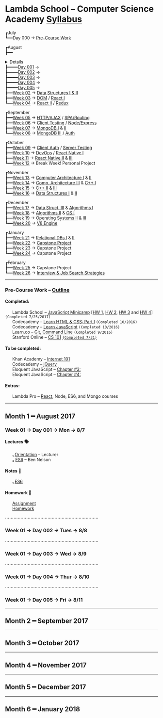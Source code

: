 # Lambda School – Computer Science Academy [Syllabus](https://github.com/LambdaSchool/LambdaCSA-Syllabus)
┏July  
┗━━Day 000 → [Pre-Course Work](#pre-course)

┏August  
┣━━<details>[Week 01](#week01) → [Basic / Advanced JS](https://github.com/LambdaSchool/LambdaCSA-Syllabus#project11)  </details>
┣━━━━[Day 001](#day001) →  
┣━━━━[Day 002](#day002) →  
┣━━━━[Day 003](#day003) →  
┣━━━━[Day 004](#day004) →  
┣━━━━[Day 005](#day005) →  
┣━━[Week 02](#week02) → [Data Structures I & II](https://github.com/LambdaSchool/LambdaCSA-Syllabus/blob/master/README.md#project21)  
┣━━[Week 03](#week03) → [DOM](https://github.com/LambdaSchool/LambdaCSA-Syllabus/blob/master/README.md#project31) / [React I](https://github.com/LambdaSchool/LambdaCSA-Syllabus/blob/master/README.md#project32)  
┗━━[Week 04](#week04) → [React II](https://github.com/LambdaSchool/LambdaCSA-Syllabus/blob/master/README.md#project41) / [Redux](https://github.com/LambdaSchool/LambdaCSA-Syllabus/blob/master/README.md#project42)  

┏September  
┣━━[Week 05](#week05) → [HTTP/AJAX](https://github.com/LambdaSchool/LambdaCSA-Syllabus/blob/master/README.md#project51) / [SPA/Routing](https://github.com/LambdaSchool/LambdaCSA-Syllabus/blob/master/README.md#project52)  
┣━━[Week 06](#week06) → [Client Testing](https://github.com/LambdaSchool/LambdaCSA-Syllabus/blob/master/README.md#project61) / [Node/Express](https://github.com/LambdaSchool/LambdaCSA-Syllabus/blob/master/README.md#project62)  
┣━━[Week 07](#week07) → [MongoDB I](https://github.com/LambdaSchool/LambdaCSA-Syllabus/blob/master/README.md#project71) & [II](https://github.com/LambdaSchool/LambdaCSA-Syllabus/blob/master/README.md#project72)  
┗━━[Week 08](#week08) → [MongoDB III](https://github.com/LambdaSchool/LambdaCSA-Syllabus/blob/master/README.md#project81) / [Auth](https://github.com/LambdaSchool/LambdaCSA-Syllabus/blob/master/README.md#project82)  

┏October  
┣━━[Week 09](#week09) → [Client Auth](https://github.com/LambdaSchool/LambdaCSA-Syllabus/blob/master/README.md#project91) / [Server Testing](https://github.com/LambdaSchool/LambdaCSA-Syllabus/blob/master/README.md#project92)  
┣━━[Week 10](#week10) → [DevOps](https://github.com/LambdaSchool/LambdaCSA-Syllabus/blob/master/README.md#project101) / [React Native I](https://github.com/LambdaSchool/LambdaCSA-Syllabus/blob/master/README.md#project102)  
┣━━[Week 11](#week11) → [React Native II](https://github.com/LambdaSchool/LambdaCSA-Syllabus/blob/master/README.md#project111) & [III](https://github.com/LambdaSchool/LambdaCSA-Syllabus/blob/master/README.md#project112)  
┗━━[Week 12](#week12) → Break Week! Personal Project  

┏November  
┣━━[Week 13](#week13) → [Computer Architecture I](https://github.com/LambdaSchool/LambdaCSA-Syllabus/blob/master/README.md#project131) & [II](https://github.com/LambdaSchool/LambdaCSA-Syllabus/blob/master/README.md#project132)  
┣━━[Week 14](#week14) → [Comp. Architecture III](https://github.com/LambdaSchool/LambdaCSA-Syllabus/blob/master/README.md#project141) & [C++ I](https://github.com/LambdaSchool/LambdaCSA-Syllabus/blob/master/README.md#project142)  
┣━━[Week 15](#week15) → [C++ II](https://github.com/LambdaSchool/LambdaCSA-Syllabus/blob/master/README.md#project151) & [III](https://github.com/LambdaSchool/LambdaCSA-Syllabus/blob/master/README.md#project152)  
┗━━[Week 16](#week16) → [Data Structures I](https://github.com/LambdaSchool/LambdaCSA-Syllabus/blob/master/README.md#project161) & [II](https://github.com/LambdaSchool/LambdaCSA-Syllabus/blob/master/README.md#project162)  

┏December  
┣━━[Week 17](#week17) → [Data Struct. III](https://github.com/LambdaSchool/LambdaCSA-Syllabus/blob/master/README.md#project171) & [Algorithms I](https://github.com/LambdaSchool/LambdaCSA-Syllabus/blob/master/README.md#project172)  
┣━━[Week 18](#week18) → [Algorithms II](https://github.com/LambdaSchool/LambdaCSA-Syllabus/blob/master/README.md#project181) & [OS I](https://github.com/LambdaSchool/LambdaCSA-Syllabus/blob/master/README.md#project182)  
┣━━[Week 19](#week19) → [Operating Systems II](https://github.com/LambdaSchool/LambdaCSA-Syllabus/blob/master/README.md#project191) & [III](https://github.com/LambdaSchool/LambdaCSA-Syllabus/blob/master/README.md#project192)  
┗━━[Week 20](#week20) → [V8 Engine](https://github.com/LambdaSchool/LambdaCSA-Syllabus/blob/master/README.md#project201)  

┏January  
┣━━[Week 21](#week21) → [Relational DBs I](https://github.com/LambdaSchool/LambdaCSA-Syllabus/blob/master/README.md#project211) & [II](https://github.com/LambdaSchool/LambdaCSA-Syllabus/blob/master/README.md#project212)  
┣━━[Week 22](#week22) → [Capstone Project](https://github.com/LambdaSchool/LambdaCSA-Syllabus/blob/master/README.md#project221)  
┣━━[Week 23](#week23) → Capstone Project   
┗━━[Week 24](#week24) → Capstone Project

┏February  
┣━━[Week 25](#week25) → Capstone Project  
┗━━[Week 26](#week26) → [Interview & Job Search Strategies](https://github.com/LambdaSchool/LambdaCSA-Syllabus/blob/master/README.md#project261)
***
### <a name="pre-course"></a>Pre-Course Work – [Outline](https://docs.google.com/document/d/1YKYxzNt6QZxnPw8xOT-Qyf1BY0cHb-Us1ydzZTphxRI/edit)
#### Completed:
&nbsp;&nbsp;&nbsp;&nbsp;&nbsp;&nbsp;Lambda School – [JavaScript Minicamp](https://lambdaschool.com/mini-bootcamp/javascript) [[HW 1](https://github.com/lefrenk/js-minicamp-homework-1), [HW 2](https://github.com/lefrenk/js-minicamp-homework-2), [HW 3](https://github.com/lefrenk/js-minicamp-homework-3) and [HW 4](https://github.com/lefrenk/js-minicamp-homework-4)] `(Completed 7/25/2017)`  
&nbsp;&nbsp;&nbsp;&nbsp;&nbsp;&nbsp;Codecademy – [Learn HTML & CSS: Part I](https://www.codecademy.com/frenk#completed) `(Completed 10/2016)`  
&nbsp;&nbsp;&nbsp;&nbsp;&nbsp;&nbsp;Codecademy – [Learn JavaScript](https://www.codecademy.com/frenk#completed) `(Completed 10/2016)`  
&nbsp;&nbsp;&nbsp;&nbsp;&nbsp;&nbsp;Learn.co – [Git, Command Line](https://learn.co/lefrenk) `(Completed 9/2016)`  
&nbsp;&nbsp;&nbsp;&nbsp;&nbsp;&nbsp;Stanford Online – [CS 101](http://online.stanford.edu/course/computer-science-101-self-paced)  [`(Completed 7/31)`](https://prod-cert-bucket.s3.amazonaws.com/downloads/60024d901d564fe6ae8ee29019363711/Statement.pdf)  
#### To be completed:
&nbsp;&nbsp;&nbsp;&nbsp;&nbsp;&nbsp;Khan Academy – [Internet 101](https://www.khanacademy.org/computing/computer-science/internet-intro)  
&nbsp;&nbsp;&nbsp;&nbsp;&nbsp;&nbsp;Codecademy – [jQuery](https://www.codecademy.com/learn/jquery)  
&nbsp;&nbsp;&nbsp;&nbsp;&nbsp;&nbsp;Eloquent JavaScript – [Chapter #3:](http://eloquentjavascript.net/03_functions.html)  
&nbsp;&nbsp;&nbsp;&nbsp;&nbsp;&nbsp;Eloquent JavaScript – [Chapter #4:](http://eloquentjavascript.net/04_data.html)
#### Extras:
&nbsp;&nbsp;&nbsp;&nbsp;&nbsp;&nbsp;Lambda Pro – [React](https://lambdaschool.com/pro/react), Node, ES6, and Mongo courses
***
## Month 1 ━ August 2017
### <a name="week01"></a>Week 01 → <a name="day001"></a>Day 001 → Mon → 8/7
#### Lectures 🗣
&nbsp;&nbsp;&nbsp;&nbsp;&nbsp;&nbsp;₁ [Orientation]() – Lecturer  
&nbsp;&nbsp;&nbsp;&nbsp;&nbsp;&nbsp;₂ [ES6]() – Ben Nelson

#### Notes 📝 
&nbsp;&nbsp;&nbsp;&nbsp;&nbsp;&nbsp;₁ [ES6]()  

#### Homework 🤔
&nbsp;&nbsp;&nbsp;&nbsp;&nbsp;&nbsp;[Assignment](https://github.com/SunJieMing/Basic-JavaScript)  
&nbsp;&nbsp;&nbsp;&nbsp;&nbsp;&nbsp;[Homework]()  

⋯⋯⋯⋯⋯⋯⋯⋯⋯⋯⋯⋯⋯⋯⋯⋯⋯⋯⋯⋯⋯⋯
### Week 01 → <a name="day002"></a>Day 002 → Tues → 8/8
⋯⋯⋯⋯⋯⋯⋯⋯⋯⋯⋯⋯⋯⋯⋯⋯⋯⋯⋯⋯⋯⋯
### Week 01 → <a name="day003"></a>Day 003 → Wed → 8/9 
⋯⋯⋯⋯⋯⋯⋯⋯⋯⋯⋯⋯⋯⋯⋯⋯⋯⋯⋯⋯⋯⋯
### Week 01 → <a name="day004" />Day 004 → Thur → 8/10 
⋯⋯⋯⋯⋯⋯⋯⋯⋯⋯⋯⋯⋯⋯⋯⋯⋯⋯⋯⋯⋯⋯
### Week 01 → <a name="day005" />Day 005 → Fri → 8/11
***
## Month 2 ━ September 2017
***
## Month 3 ━ October 2017
***
## Month 4 ━ November 2017
***
## Month 5 ━ December 2017
***
## Month 6 ━ January 2018
